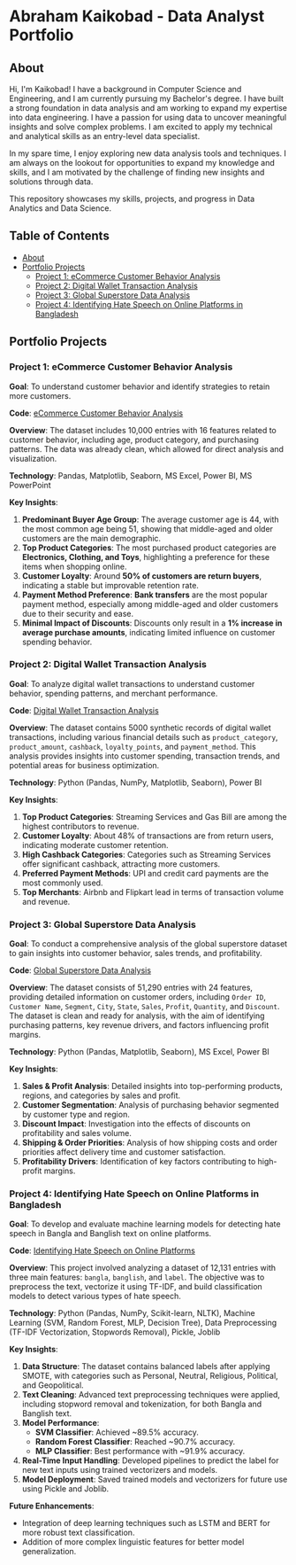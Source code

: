 # Abraham Kaikobad - Data Analyst Portfolio

## About
Hi, I'm Kaikobad! I have a background in Computer Science and Engineering, and I am currently pursuing my Bachelor's degree. I have built a strong foundation in data analysis and am working to expand my expertise into data engineering. I have a passion for using data to uncover meaningful insights and solve complex problems. I am excited to apply my technical and analytical skills as an entry-level data specialist.

In my spare time, I enjoy exploring new data analysis tools and techniques. I am always on the lookout for opportunities to expand my knowledge and skills, and I am motivated by the challenge of finding new insights and solutions through data.

This repository showcases my skills, projects, and progress in Data Analytics and Data Science.

## Table of Contents
- [About](#about)
- [Portfolio Projects](#portfolio-projects)
  - [Project 1: eCommerce Customer Behavior Analysis](#project-1-ecommerce-customer-behavior-analysis)
  - [Project 2: Digital Wallet Transaction Analysis](#project-2-digital-wallet-transaction-analysis)
  - [Project 3: Global Superstore Data Analysis](#project-3-global-superstore-data-analysis)
  - [Project 4: Identifying Hate Speech on Online Platforms in Bangladesh](#project-4-identifying-hate-speech-on-online-platforms-in-bangladesh)

## Portfolio Projects

### Project 1: eCommerce Customer Behavior Analysis
**Goal**: To understand customer behavior and identify strategies to retain more customers.

**Code**: [eCommerce Customer Behavior Analysis](https://github.com/Abrahamkaikobad/ecommerce-customer-behavior-analysis)

**Overview**: The dataset includes 10,000 entries with 16 features related to customer behavior, including age, product category, and purchasing patterns. The data was already clean, which allowed for direct analysis and visualization.

**Technology**: Pandas, Matplotlib, Seaborn, MS Excel, Power BI, MS PowerPoint

**Key Insights**:
1. **Predominant Buyer Age Group**: The average customer age is 44, with the most common age being 51, showing that middle-aged and older customers are the main demographic.
2. **Top Product Categories**: The most purchased product categories are **Electronics, Clothing, and Toys**, highlighting a preference for these items when shopping online.
3. **Customer Loyalty**: Around **50% of customers are return buyers**, indicating a stable but improvable retention rate.
4. **Payment Method Preference**: **Bank transfers** are the most popular payment method, especially among middle-aged and older customers due to their security and ease.
5. **Minimal Impact of Discounts**: Discounts only result in a **1% increase in average purchase amounts**, indicating limited influence on customer spending behavior.

### Project 2: Digital Wallet Transaction Analysis
**Goal**: To analyze digital wallet transactions to understand customer behavior, spending patterns, and merchant performance.

**Code**: [Digital Wallet Transaction Analysis](https://github.com/Abrahamkaikobad/digital-wallet)

**Overview**: The dataset contains 5000 synthetic records of digital wallet transactions, including various financial details such as `product_category`, `product_amount`, `cashback`, `loyalty_points`, and `payment_method`. This analysis provides insights into customer spending, transaction trends, and potential areas for business optimization.

**Technology**: Python (Pandas, NumPy, Matplotlib, Seaborn), Power BI

**Key Insights**:
1. **Top Product Categories**: Streaming Services and Gas Bill are among the highest contributors to revenue.
2. **Customer Loyalty**: About 48% of transactions are from return users, indicating moderate customer retention.
3. **High Cashback Categories**: Categories such as Streaming Services offer significant cashback, attracting more customers.
4. **Preferred Payment Methods**: UPI and credit card payments are the most commonly used.
5. **Top Merchants**: Airbnb and Flipkart lead in terms of transaction volume and revenue.

### Project 3: Global Superstore Data Analysis
**Goal**: To conduct a comprehensive analysis of the global superstore dataset to gain insights into customer behavior, sales trends, and profitability.

**Code**: [Global Superstore Data Analysis](https://github.com/Abrahamkaikobad/sales-analysis)

**Overview**: The dataset consists of 51,290 entries with 24 features, providing detailed information on customer orders, including `Order ID`, `Customer Name`, `Segment`, `City`, `State`, `Sales`, `Profit`, `Quantity`, and `Discount`. The dataset is clean and ready for analysis, with the aim of identifying purchasing patterns, key revenue drivers, and factors influencing profit margins.

**Technology**: Python (Pandas, Matplotlib, Seaborn), MS Excel, Power BI

**Key Insights**:
1. **Sales & Profit Analysis**: Detailed insights into top-performing products, regions, and categories by sales and profit.
2. **Customer Segmentation**: Analysis of purchasing behavior segmented by customer type and region.
3. **Discount Impact**: Investigation into the effects of discounts on profitability and sales volume.
4. **Shipping & Order Priorities**: Analysis of how shipping costs and order priorities affect delivery time and customer satisfaction.
5. **Profitability Drivers**: Identification of key factors contributing to high-profit margins.

### Project 4: Identifying Hate Speech on Online Platforms in Bangladesh
**Goal**: To develop and evaluate machine learning models for detecting hate speech in Bangla and Banglish text on online platforms.

**Code**: [Identifying Hate Speech on Online Platforms](https://github.com/Abrahamkaikobad/Identifying-Hate-Speech-on-Online-Platform-in-Bangladesh-Using-Machine-Learning/tree/master)

**Overview**: This project involved analyzing a dataset of 12,131 entries with three main features: `bangla`, `banglish`, and `label`. The objective was to preprocess the text, vectorize it using TF-IDF, and build classification models to detect various types of hate speech.

**Technology**: Python (Pandas, NumPy, Scikit-learn, NLTK), Machine Learning (SVM, Random Forest, MLP, Decision Tree), Data Preprocessing (TF-IDF Vectorization, Stopwords Removal), Pickle, Joblib

**Key Insights**:
1. **Data Structure**: The dataset contains balanced labels after applying SMOTE, with categories such as Personal, Neutral, Religious, Political, and Geopolitical.
2. **Text Cleaning**: Advanced text preprocessing techniques were applied, including stopword removal and tokenization, for both Bangla and Banglish text.
3. **Model Performance**:
   - **SVM Classifier**: Achieved ~89.5% accuracy.
   - **Random Forest Classifier**: Reached ~90.7% accuracy.
   - **MLP Classifier**: Best performance with ~91.9% accuracy.
4. **Real-Time Input Handling**: Developed pipelines to predict the label for new text inputs using trained vectorizers and models.
5. **Model Deployment**: Saved trained models and vectorizers for future use using Pickle and Joblib.

**Future Enhancements**:
- Integration of deep learning techniques such as LSTM and BERT for more robust text classification.
- Addition of more complex linguistic features for better model generalization.
